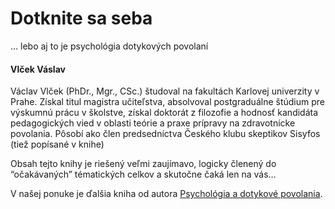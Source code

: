 Dotknite sa seba
================

… lebo aj to je psychológia dotykových povolaní 
#### Vlček Váslav

Václav Vlček (PhDr., Mgr., CSc.) študoval na fakultách Karlovej univerzity v
Prahe. Získal titul magistra učiteľstva, absolvoval postgraduálne štúdium pre
výskumnú prácu v školstve, získal doktorát z filozofie a hodnosť kandidáta
pedagogických vied v oblasti teórie a praxe prípravy na zdravotnícke povolania.
Pôsobí ako člen predsedníctva Českého klubu skeptikov Sisyfos (tiež popísané v
knihe)

Obsah tejto knihy je riešený veľmi zaujímavo, logicky členený do “očakávaných”
tématických celkov a skutočne čaká len na vás…

V našej ponuke je ďalšia kniha od autora [Psychológia a dotykové
povolania](../knihy/psychologie-a-dotekova-povolani).

